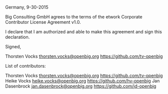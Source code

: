 Germany, 9-30-2015

Big Consulting GmbH agrees to the terms of the etwork Corporate Contributor License Agreement v1.0.

I declare that I am authorized and able to make this agreement and sign this declaration.

Signed,

Thorsten Vocks thorsten.vocks@openbig.org https://github.com/tv-openbig

List of contributors:

Thorsten Vocks thorsten.vocks@openbig.org https://github.com/tv-openbig
Heike Vocks heike.vocks@openbig.org https://github.com/hv-openbig
Jan Dasenbrock jan.dasenbrock@openbig.org https://github.com/jd-openbig
